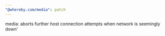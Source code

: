 ```yaml
---
"@whereby.com/media": patch
---
```


media: aborts further host connection attempts when network is seemingly down'
